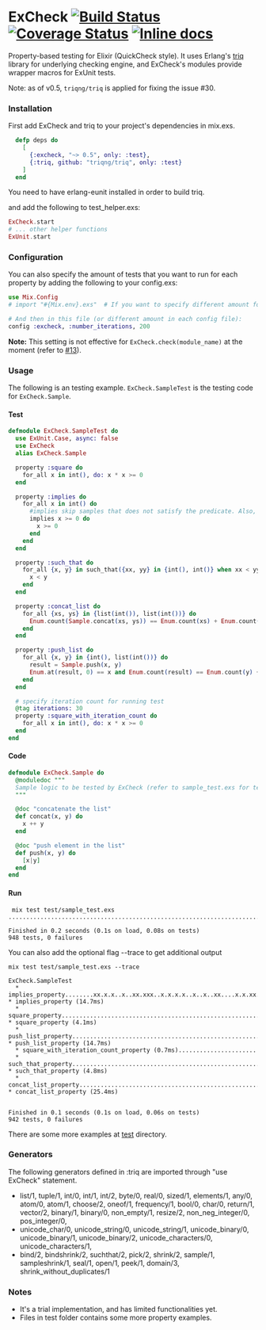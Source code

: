# ExCheck [![Build Status](https://secure.travis-ci.org/parroty/excheck.svg?branch=master "Build Status")](http://travis-ci.org/parroty/excheck) [![Coverage Status](http://img.shields.io/coveralls/parroty/excheck.svg)](https://coveralls.io/r/parroty/excheck) [![Inline docs](http://inch-ci.org/github/parroty/excheck.svg?branch=master&style=flat)](http://inch-ci.org/github/parroty/excheck)

Property-based testing for Elixir (QuickCheck style).
It uses Erlang's [triq](https://github.com/krestenkrab/triq) library for underlying checking engine, and ExCheck's modules provide wrapper macros for ExUnit tests.

Note: as of v0.5, `triqng/triq` is applied for fixing the issue #30.

### Installation

First add ExCheck and triq to your project's dependencies in mix.exs.

```Elixir
  defp deps do
    [
      {:excheck, "~> 0.5", only: :test},
      {:triq, github: "triqng/triq", only: :test}
    ]
  end
```
You need to have erlang-eunit installed in order to build triq.

and add the following to test_helper.exs:

```Elixir
ExCheck.start
# ... other helper functions
ExUnit.start
```

### Configuration
You can also specify the amount of tests that you want to run for each property
by adding the following to your config.exs:

```Elixir
use Mix.Config
# import "#{Mix.env}.exs"  # If you want to specify different amount for each environment

# And then in this file (or different amount in each config file):
config :excheck, :number_iterations, 200
```
**Note:** This setting is not effective for `ExCheck.check(module_name)` at the moment (refer to [#13](https://github.com/parroty/excheck/pull/13)).

### Usage
The following is an testing example. `ExCheck.SampleTest` is the testing code for `ExCheck.Sample`.

#### Test

```Elixir
defmodule ExCheck.SampleTest do
  use ExUnit.Case, async: false
  use ExCheck
  alias ExCheck.Sample

  property :square do
    for_all x in int(), do: x * x >= 0
  end

  property :implies do
    for_all x in int() do
      #implies skip samples that does not satisfy the predicate. Also, it prints x when skip a sample
      implies x >= 0 do
        x >= 0
      end
    end
  end

  property :such_that do
    for_all {x, y} in such_that({xx, yy} in {int(), int()} when xx < yy) do
      x < y
    end
  end

  property :concat_list do
    for_all {xs, ys} in {list(int()), list(int())} do
      Enum.count(Sample.concat(xs, ys)) == Enum.count(xs) + Enum.count(ys)
    end
  end

  property :push_list do
    for_all {x, y} in {int(), list(int())} do
      result = Sample.push(x, y)
      Enum.at(result, 0) == x and Enum.count(result) == Enum.count(y) + 1
    end
  end

  # specify iteration count for running test
  @tag iterations: 30
  property :square_with_iteration_count do
    for_all x in int(), do: x * x >= 0
  end
end
```

#### Code

```Elixir
defmodule ExCheck.Sample do
  @moduledoc """
  Sample logic to be tested by ExCheck (refer to sample_test.exs for tests)
  """

  @doc "concatenate the list"
  def concat(x, y) do
    x ++ y
  end

  @doc "push element in the list"
  def push(x, y) do
    [x|y]
  end
end
```

#### Run

```Shell
 mix test test/sample_test.exs
..................................................................................................................................................................................................................xxx....x.xx..xxx.x.xx.xx..x...x..x..xx.xx..xx.xx.x..x.x..x..x......x.xx............x.x..x..x...xxx..x..x..xx.x..xx.xx.x......x.xxx.xx..xx.x.x.x.xx.x.xx......xx..xxxx..x....xxx.xxxxx.xxxxx..xx...........................................................................................................................................................................................................................................................................................................................................................................................................................................................................................................................................................................................................................................................

Finished in 0.2 seconds (0.1s on load, 0.08s on tests)
948 tests, 0 failures
```

You can also add the optional flag --trace to get additional output
```Shell
mix test test/sample_test.exs --trace

ExCheck.SampleTest
  * implies_property........xx.x.x..x..xx.xxx..x.x.x.x..x..x..xx....x.x.xx.xxxxxx..xx...x...xx.x...x.x..xxxxx..x...x......xxxxx.x.x..xxx.x..x.xx..xx..xxxx.x.x..xx.......x..xx.xx...x...x...xxx.xxx.x.xx.xx  * implies_property (14.7ms)
  * square_property........................................................................................................................................................................................  * square_property (4.1ms)
  * push_list_property.....................................................................................................................................................................................  * push_list_property (14.7ms)
  * square_with_iteration_count_property (0.7ms)......................
  * such_that_property.....................................................................................................................................................................................  * such_that_property (4.8ms)
  * concat_list_property...................................................................................................................................................................................  * concat_list_property (25.4ms)


Finished in 0.1 seconds (0.1s on load, 0.06s on tests)
942 tests, 0 failures
```


There are some more examples at <a href="https://github.com/parroty/excheck/tree/master/test" target="_blank">test</a> directory.

### Generators
The following generators defined in :triq are imported through "use ExCheck" statement.

- list/1, tuple/1, int/0, int/1, int/2, byte/0, real/0, sized/1, elements/1, any/0, atom/0, atom/1, choose/2, oneof/1, frequency/1, bool/0, char/0, return/1, vector/2, binary/1, binary/0, non_empty/1, resize/2, non_neg_integer/0, pos_integer/0,
- unicode_char/0, unicode_string/0, unicode_string/1, unicode_binary/0, unicode_binary/1, unicode_binary/2, unicode_characters/0, unicode_characters/1,
- bind/2, bindshrink/2, suchthat/2, pick/2, shrink/2, sample/1, sampleshrink/1, seal/1, open/1, peek/1, domain/3, shrink_without_duplicates/1


### Notes

- It's a trial implementation, and has limited functionalities yet.
- Files in test folder contains some more property examples.
